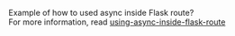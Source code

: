 Example of how to used async inside Flask route?
<br>
For more information, read [using-async-inside-flask-route](https://utsavpatel51.hashnode.dev/using-async-inside-flask-route)
